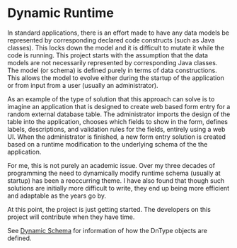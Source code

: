 # Dynamic Runtime

In standard applications, there is an effort made to have any data models be represented by corresponding declared
code constructs (such as Java classes). This locks down the model and it is difficult to mutate it while the
code is running. This project starts with the assumption that the data models are not necessarily represented
by corresponding Java classes. The model (or schema) is defined purely in terms of data constructions. This allows
the model to evolve either during the startup of the application or from input from a user (usually an administrator).

As an example of the type of solution that this approach can solve is to imagine an application that is designed to
create web based form entry for a random external database table. The administrator imports the design of the table into
the application, chooses which fields to show in the form, defines labels, descriptions, and validation rules
for the fields, entirely using a web UI. When the administrator is finished, a new form entry solution is
created based on a runtime modification to the underlying schema of the the application.

For me, this is not purely an academic issue. Over my three decades of programming the need to dynamically modify
runtime schema (usually at startup) has been a reoccurring theme. I have also found that though such solutions are
initially more difficult to write, they end up being more efficient and adaptable as the years go by.

At this point, the project is just getting started. The developers on this project will contribute when they
have time.

See [Dynamic Schema](core/src/main/resources/md/DynamicType.md) for information of how the DnType objects are defined.
